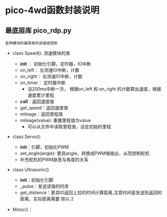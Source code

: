 # pico-4wd函数封装说明

## 最底层库 pico_rdp.py
    各种模块的最简单的读值或控制

- class Speed(): 测速模块的类
    - __init__ ： 初始化引脚，定时器，IO中断
    - on_left： 左测速IO中断，计数
    - on_right： 右测速IO中断，计数
    - on_timer： 定时器中断
        - 没200ms中断一次， 根据on_left 和 on_right 的计数算出速度，根据速度累计里程
    - __call__：返回速度值
    - get_speed：返回速度值
    - mileage：返回里程值
    - mileage(value): 重置里程值为value
        - 可以从文件中读取里程值，设定初始的里程

- class Servo():
    - __init__：引脚，初始化PWM
    - set_angle(angle): 更具angle，转换成PWM值输出，从而控制舵机
    - 补充舵机的PWM脉宽与角度的关系

- class Ultrasonic()
    - __init__：初始化引脚
    - _pulse：发送读值的时序
    - get_distance：更具IO返回上拉的时间计算距离,注意时间是发送到返回的距离，实际距离需要 除以 2

- Motor()： 
    